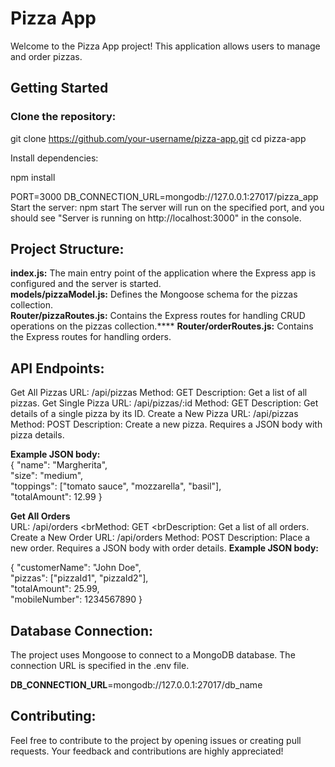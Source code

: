 # Pizza App

Welcome to the Pizza App project! This application allows users to manage and order pizzas.

## Getting Started

### Clone the repository:

git clone https://github.com/your-username/pizza-app.git
cd pizza-app

Install dependencies:

npm install

PORT=3000
DB_CONNECTION_URL=mongodb://127.0.0.1:27017/pizza_app
Start the server:
npm start
The server will run on the specified port, and you should see "Server is running on http://localhost:3000" in the console.

## Project Structure:

**index.js:** The main entry point of the application where the Express app is configured and the server is started.<br>
**models/pizzaModel.js:** Defines the Mongoose schema for the pizzas collection.<br>
**Router/pizzaRoutes.js:** Contains the Express routes for handling CRUD operations on the pizzas collection.****
**Router/orderRoutes.js:** Contains the Express routes for handling orders.<br>

## API Endpoints:
Get All Pizzas
URL: /api/pizzas
Method: GET
Description: Get a list of all pizzas.
Get Single Pizza
URL: /api/pizzas/:id
Method: GET
Description: Get details of a single pizza by its ID.
Create a New Pizza
URL: /api/pizzas
Method: POST
Description: Create a new pizza. Requires a JSON body with pizza details.

**Example JSON body:** <br>
{
  "name": "Margherita",<br>
  "size": "medium",<br>
  "toppings": ["tomato sauce", "mozzarella", "basil"],<br>
  "totalAmount": 12.99
}

**Get All Orders**
<br>URL: /api/orders
<brMethod: GET
<brDescription: Get a list of all orders.
Create a New Order
URL: /api/orders
Method: POST
Description: Place a new order. Requires a JSON body with order details.
**Example JSON body:** 

{
  "customerName": "John Doe",<br>
  "pizzas": ["pizzaId1", "pizzaId2"],<br>
  "totalAmount": 25.99,<br>
  "mobileNumber": 1234567890
}
## Database Connection:
The project uses Mongoose to connect to a MongoDB database. The connection URL is specified in the .env file.


**DB_CONNECTION_URL**=mongodb://127.0.0.1:27017/db_name

## Contributing:
Feel free to contribute to the project by opening issues or creating pull requests. Your feedback and contributions are highly appreciated!
